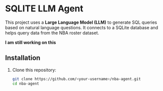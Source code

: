 # SQLITE LLM Agent 

This project uses a **Large Language Model (LLM)** to generate SQL queries based on natural language questions. It connects to a SQLite database and helps query data from the NBA roster dataset. 

 **I am still working on this** 

## Installation

1. Clone this repository:
   ```bash
   git clone https://github.com/<your-username>/nba-agent.git
   cd nba-agent
